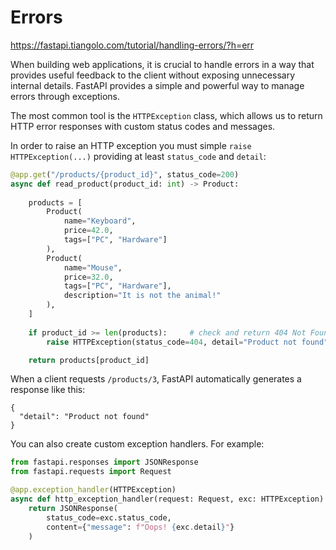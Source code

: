 # Errors

https://fastapi.tiangolo.com/tutorial/handling-errors/?h=err

When building web applications, it is crucial to handle errors in a way that provides useful feedback to the client without exposing unnecessary internal details. FastAPI provides a simple and powerful way to manage errors through exceptions.

The most common tool is the `HTTPException` class, which allows us to return HTTP error responses with custom status codes and messages.

In order to raise an HTTP exception you must simple `raise HTTPException(...)` providing at least `status_code` and `detail`:

```py
@app.get("/products/{product_id}", status_code=200)
async def read_product(product_id: int) -> Product:
    
    products = [
        Product(
            name="Keyboard",
            price=42.0,
            tags=["PC", "Hardware"]
        ),
        Product(
            name="Mouse",
            price=32.0,
            tags=["PC", "Hardware"],
            description="It is not the animal!"
        ),
    ]
    
    if product_id >= len(products):     # check and return 404 Not Found
        raise HTTPException(status_code=404, detail="Product not found")

    return products[product_id]
```

When a client requests `/products/3`, FastAPI automatically generates a response like this:

```
{
  "detail": "Product not found"
}
```

You can also create custom exception handlers. For example:

```py
from fastapi.responses import JSONResponse
from fastapi.requests import Request

@app.exception_handler(HTTPException)
async def http_exception_handler(request: Request, exc: HTTPException):
    return JSONResponse(
        status_code=exc.status_code,
        content={"message": f"Oops! {exc.detail}"}
    )
```
















